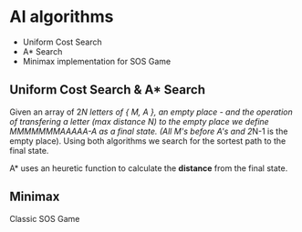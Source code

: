 # AI algorithms
* Uniform Cost Search
* A* Search
* Minimax implementation for SOS Game

Uniform Cost Search & A* Search
-----------

   Given an array of 2*N letters of { M, A }, an empty place - and the operation of transfering a letter (max distance N) to the empty place we define MMMMMMMAAAAA-A as a final state. (All M's before A's and 2*Ν-1 is the empty place). Using both algorithms we search for the sortest path to the final state.
  
   A* uses an heuretic function to calculate the __distance__ from the final state.
  
  
Minimax
-----------

 Classic SOS Game

